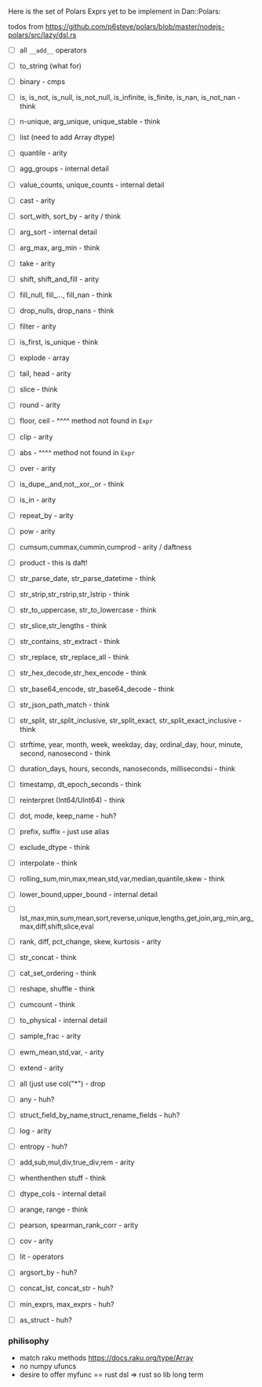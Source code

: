 Here is the set of Polars Exprs yet to be implement in Dan::Polars:

todos from https://github.com/p6steve/polars/blob/master/nodejs-polars/src/lazy/dsl.rs
- [ ] all ```__add__``` operators
- [ ] to_string (what for)
- [ ] binary - cmps
- [ ] is, is_not, is_null, is_not_null, is_infinite, is_finite, is_nan, is_not_nan -think
- [ ] n-unique, arg_unique, unique_stable - think
- [ ] list (need to add Array dtype)
- [ ] quantile                     - arity
- [ ] agg_groups                   - internal detail
- [ ] value_counts, unique_counts  - internal detail
- [ ] cast                         - arity
- [ ] sort_with, sort_by           - arity / think
- [ ] arg_sort                     - internal detail
- [ ] arg_max, arg_min             - think
- [ ] take                         - arity
- [ ] shift, shift_and_fill        - arity
- [ ] fill_null, fill_..., fill_nan - think
- [ ] drop_nulls, drop_nans        - think
- [ ] filter                       - arity
- [ ] is_first, is_unique          - think
- [ ] explode                      - array
- [ ] tail, head                   - arity
- [ ] slice                        - think
- [ ] round                        - arity
- [ ] floor, ceil                  - ^^^^ method not found in `Expr`
- [ ] clip                         - arity
- [ ] abs                          - ^^^^ method not found in `Expr`
- [ ] over                         - arity
- [ ] is_dupe,_and,not,_xor,_or    - think
- [ ] is_in                        - arity
- [ ] repeat_by                    - arity
- [ ] pow                          - arity
- [ ] cumsum,cummax,cummin,cumprod - arity / daftness
- [ ] product                      - this is daft!
- [ ] str_parse_date, str_parse_datetime - think
- [ ] str_strip,str_rstrip,str_lstrip - think
- [ ] str_to_uppercase, str_to_lowercase - think
- [ ] str_slice,str_lengths        - think
- [ ] str_contains, str_extract    - think
- [ ] str_replace, str_replace_all - think
- [ ] str_hex_decode,str_hex_encode - think
- [ ] str_base64_encode, str_base64_decode - think
- [ ] str_json_path_match          - think
- [ ] str_split, str_split_inclusive, str_split_exact, str_split_exact_inclusive - think
- [ ] strftime, year, month, week, weekday, day, ordinal_day, hour, minute, second, nanosecond - think
- [ ] duration_days, hours, seconds, nanoseconds, millisecondsi - think
- [ ] timestamp, dt_epoch_seconds  - think
- [ ] reinterpret (Int64/UInt64)   - think
- [ ] dot, mode, keep_name         - huh?
- [ ] prefix, suffix               - just use alias
- [ ] exclude_dtype                - think
- [ ] interpolate                  - think
- [ ] rolling_sum,min,max,mean,std,var,median,quantile,skew - think
- [ ] lower_bound,upper_bound      - internal detail 
- [ ] lst_max,min,sum,mean,sort,reverse,unique,lengths,get,join,arg_min,arg_max,diff,shift,slice,eval
- [ ] rank, diff, pct_change, skew, kurtosis - arity
- [ ] str_concat                   - think
- [ ] cat_set_ordering             - think
- [ ] reshape, shuffle             - think
- [ ] cumcount                     - think
- [ ] to_physical                  - internal detail
- [ ] sample_frac                  - arity
- [ ] ewm_mean,std,var,            - arity
- [ ] extend                       - arity
- [ ] all (just use col("*")       - drop
- [ ] any                          - huh?
- [ ] struct_field_by_name,struct_rename_fields - huh?
- [ ] log                          - arity
- [ ] entropy                      - huh?
- [ ] add,sub,mul,div,true_div,rem - arity
- [ ] whenthenthen stuff           - think
- [ ] dtype_cols                   - internal detail
- [ ] arange, range                - think
- [ ] pearson, spearman_rank_corr  - arity
- [ ] cov                          - arity
- [ ] lit                          - operators
- [ ] argsort_by                   - huh?
- [ ] concat_lst, concat_str       - huh?
- [ ] min_exprs, max_exprs         - huh?
- [ ] as_struct                    - huh?


### philisophy
- match raku methods https://docs.raku.org/type/Array
- no numpy ufuncs
- desire to offer myfunc == rust dsl => rust so lib long term
